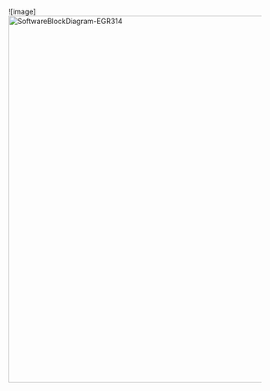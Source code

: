 
![image]<img width="731" alt="SoftwareBlockDiagram-EGR314" src="https://github.com/Team-310/Team-310.github.io/assets/81040359/25ca7560-2dbe-4f5d-8c50-d3fe7ad4c897">


